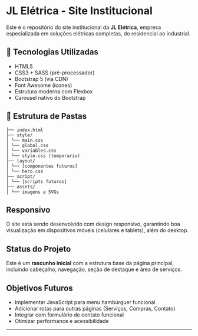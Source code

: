 # JL Elétrica - Site Institucional

Este é o repositório do site institucional da **JL Elétrica**, empresa especializada em soluções elétricas completas, do residencial ao industrial.

## 🔧 Tecnologias Utilizadas

- HTML5
- CSS3 + SASS (pré-processador)
- Bootstrap 5 (via CDN)
- Font Awesome (ícones)
- Estrutura moderna com Flexbox
- Carousel nativo do Bootstrap

## 📁 Estrutura de Pastas
    ├── index.html
    ├── style/
    │ └── main.css 
    │ └── global.css
    │ └── variables.css
    │ └── style.css (temporario)
    ├── layout/
    │ └── [componentes futuros]
    │ └── hero.css
    ├── script/
    │ └── [scripts futuros]
    ├── assets/
    │ └── imagens e SVGs


##  Responsivo
O site está sendo desenvolvido com design responsivo, garantindo boa visualização em dispositivos móveis (celulares e tablets), além do desktop.

##  Status do Projeto
Este é um **rascunho inicial** com a estrutura base da página principal, incluindo cabeçalho, navegação, seção de destaque e área de serviços.

##  Objetivos Futuros
- Implementar JavaScript para menu hambúrguer funcional
- Adicionar rotas para outras páginas (Serviços, Compras, Contato)
- Integrar com formulário de contato funcional
- Otimizar performance e acessibilidade

---

